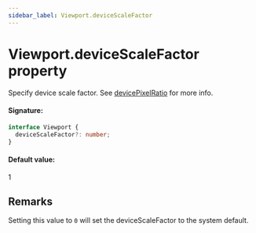 ```yaml
---
sidebar_label: Viewport.deviceScaleFactor
---
```


# Viewport.deviceScaleFactor property

Specify device scale factor. See [devicePixelRatio](https://developer.mozilla.org/en-US/docs/Web/API/Window/devicePixelRatio) for more info.

#### Signature:

```typescript
interface Viewport {
  deviceScaleFactor?: number;
}
```

#### Default value:

1

## Remarks

Setting this value to `0` will set the deviceScaleFactor to the system default.

